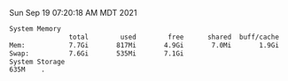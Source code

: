Sun Sep 19 07:20:18 AM MDT 2021
```bash
System Memory
               total        used        free      shared  buff/cache   available
Mem:           7.7Gi       817Mi       4.9Gi       7.0Mi       1.9Gi       6.6Gi
Swap:          7.6Gi       535Mi       7.1Gi
System Storage
635M	.
```
